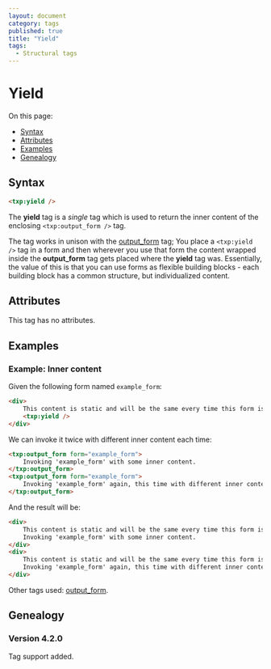 ```yaml
---
layout: document
category: tags
published: true
title: "Yield"
tags:
  - Structural tags
---
```


# Yield

On this page:

* [Syntax](#user-content-syntax)
* [Attributes](#user-content-attributes)
* [Examples](#user-content-examples)
* [Genealogy](#user-content-genealogy)

## Syntax

~~~ html
<txp:yield />
~~~

The **yield** tag is a *single* tag which is used to return the inner content of the enclosing `<txp:output_form />` tag.

The tag works in unison with the [output_form](output-form) tag; You place a `<txp:yield />` tag in a form and then wherever you use that form the content wrapped inside the **output_form** tag gets placed where the **yield** tag was. Essentially, the value of this is that you can use forms as flexible building blocks - each building block has a common structure, but individualized content.

## Attributes

This tag has no attributes.

## Examples

### Example: Inner content

Given the following form named `example_form`:

~~~ html
<div>
    This content is static and will be the same every time this form is invoked.
    <txp:yield />
</div>
~~~

We can invoke it twice with different inner content each time:

~~~ html
<txp:output_form form="example_form">
    Invoking 'example_form' with some inner content.
</txp:output_form>
<txp:output_form form="example_form">
    Invoking 'example_form' again, this time with different inner content.
</txp:output_form>
~~~

And the result will be:

~~~ html
<div>
    This content is static and will be the same every time this form is invoked.
    Invoking 'example_form' with some inner content.
</div>
<div>
    This content is static and will be the same every time this form is invoked.
    Invoking 'example_form' again, this time with different inner content.
</div>
~~~

Other tags used: [output_form](output-form).

## Genealogy

### Version 4.2.0

Tag support added.
